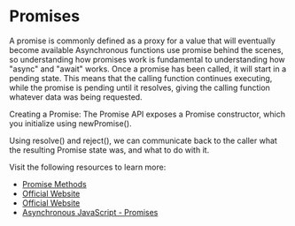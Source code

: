 # Promises

A promise is commonly defined as a proxy for a value that will eventually become available
Asynchronous functions use promise behind the scenes, so understanding how promises work is fundamental to understanding how "async" and "await" works.
Once a promise has been called, it will start in a pending state. This means that the calling function continues executing, while the promise is pending until it resolves, giving the calling function whatever data was being requested.

Creating a Promise:
The Promise API exposes a Promise constructor, which you initialize using newPromise().

Using resolve() and reject(), we can communicate back to the caller what the resulting Promise state was, and what to do with it.

Visit the following resources to learn more:

- [Promise Methods](https://developer.mozilla.org/en-US/docs/Web/JavaScript/Reference/Global_Objects/Promise)
- [Official Website](https://www.promisejs.org/)
- [Official Website](https://www.freecodecamp.org/news/javascript-promises-for-beginners/)
- [Asynchronous JavaScript - Promises](https://www.youtube.com/watch?v=a_8nrslImo4/)

